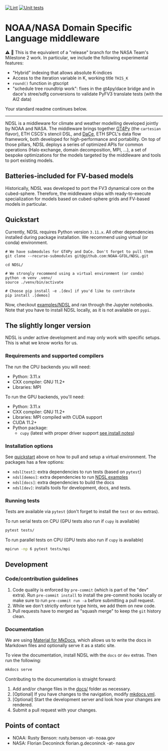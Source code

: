 [![Lint](https://github.com/NOAA-GFDL/NDSL/actions/workflows/lint.yaml/badge.svg?branch=develop)](https://github.com/NOAA-GFDL/NDSL/actions/workflows/lint.yaml)
[![Unit tests](https://github.com/NOAA-GFDL/NDSL/actions/workflows/unit_tests.yaml/badge.svg?branch=develop)](https://github.com/NOAA-GFDL/NDSL/actions/workflows/unit_tests.yaml)

# NOAA/NASA Domain Specific Language middleware

:warning: :dragon: This is the equivalent of a "release" branch for the NASA Team's Milestone 2 work. In particular, we include the following experimental features:

- "Hybrid" indexing that allows absolute K-indices
- Access to the iteration variable in K, working title `THIS_K`
- `round()` function in gtscript
- "schedule tree roundtrip work": fixes in the gt4py/dace bridge and in dace's stree/sdfg conversions to validate PyFV3 translate tests (with the AI2 data)

Your standard readme continues below.

---

NDSL is a middleware for climate and weather modelling developed jointly by NOAA and NASA. The middleware brings together [GT4Py](https://github.com/GridTools/gt4py/) (the `cartesian` flavor), ETH CSCS's stencil DSL, and [DaCe](https://github.com/spcl/dace/), ETH SPCL's data flow framework, both developed for high-performance and portability. On top of those pillars, NDSL deploys a series of optimized APIs for common operations (Halo exchange, domain decomposition, MPI, ...), a set of bespoke optimizations for the models targeted by the middleware and tools to port existing models.

## Batteries-included for FV-based models

Historically, NDSL was developed to port the FV3 dynamical core on the cubed-sphere. Therefore, the middleware ships with ready-to-execute specialization for models based on cubed-sphere grids and FV-based models in particular.

## Quickstart

Currently, NDSL requires Python version `3.11.x`. All other dependencies installed during package installation. We recommend using virtual (or conda) environment.

```shell
# We have submodules for GT4Py and DaCe. Don't forget to pull them
git clone --recurse-submodules git@github.com:NOAA-GFDL/NDSL.git

cd NDSL/

# We strongly recommend using a virtual environment (or conda)
python -m venv .venv/
source ./venv/bin/activate

# Choose pip install -e .[dev] if you'd like to contribute
pip install .[demos]
```

Now, checkout [examples/NDSL](./examples/NDSL/) and ran through the Jupyter notebooks. Note that you have to install NDSL locally, as it is not available on `pypi`.

## The slightly longer version

NDSL is under active development and may only work with specific setups. This is what we know works for us.

### Requirements and supported compilers

The run the CPU backends you will need:

- Python: 3.11.x
- CXX compiler:  GNU 11.2+
- Libraries: MPI

To run the GPU backends, you'll need:

- Python: 3.11.x
- CXX compiler:  GNU 11.2+
- Libraries: MPI compiled with CUDA support
- CUDA 11.2+
- Python package:
  - `cupy` (latest with proper driver support [see install notes](https://docs.cupy.dev/en/stable/install.html))

### Installation options

See [quickstart](#quickstart) above on how to pull and setup a virtual environment. The packages has a few options:

- `ndsl[test]`: extra dependencies to run tests (based on `pytest`)
- `ndsl[demos]`: extra dependencies to run [NDSL examples](./examples/NDSL/)
- `ndsl[docs]`: extra dependencies to build the docs
- `ndsl[dev]`: installs tools for development, docs, and tests.

### Running tests

Tests are available via `pytest` (don't forget to install the `test` or `dev` extras).

To run serial tests on CPU (GPU tests also run if `cupy` is available)

```bash
pytest tests/
```

To run parallel tests on CPU (GPU tests also run if `cupy` is available)

```bash
mpirun -np 6 pytest tests/mpi
```

## Development

### Code/contribution guidelines

1. Code quality is enforced by `pre-commit` (which is part of the "dev" extra). Run `pre-commit install`  to install the pre-commit hooks locally or make sure to run `pre-commit run -a`  before submitting a pull request.
2. While we don't strictly enforce type hints, we add them on new code.
3. Pull requests have to merged as "squash merge" to keep the `git` history clean.

### Documentation

We are using [Material for MkDocs](https://squidfunk.github.io/mkdocs-material/), which allows us to write the docs in Markdown files and optionally serve it as a static site.

To view the documentation, install NDSL with the `docs` or `dev` extras. Then  run the following:

```bash
mkdocs serve
```

Contributing to the documentation is straight forward:

1. Add and/or change files in the [docs/](./docs/) folder as necessary.
2. [Optional] If you have changes to the navigation, modify [mkdocs.yml](mkdocs.yml).
3. [Optional] Start the development server and look how your changes are rendered.
4. Submit a pull request with your changes.

## Points of contact

- NOAA: Rusty Benson: rusty.benson -at- noaa.gov
- NASA: Florian Deconinck florian.g.deconinck -at- nasa.gov

